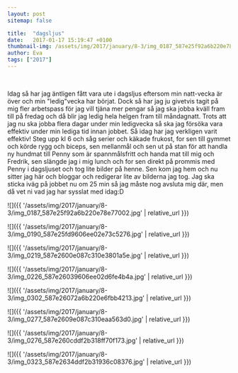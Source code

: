 ```yaml
---
layout: post
sitemap: false

title:  "dagsljus"
date:   2017-01-17 15:19:47 +0100
thumbnail-img: /assets/img/2017/january/8-3/img_0187_587e25f92a6b220e78e77002.jpg
author: Eva
tags: ["2017"]
---
```


 




Idag så har jag äntligen fått vara ute i dagsljus eftersom min natt-vecka är över och min "ledig"vecka har börjat. Dock så har jag ju givetvis tagit på mig fler arbetspass för jag vill tjäna mer pengar så jag ska jobba kväll fram till på fredag och då blir jag ledig hela helgen fram till måndagnatt. Trots att jag nu ska jobba flera dagar under min ledigvecka så ska jag försöka vara effektiv under min lediga tid innan jobbet. Så idag har jag verkligen varit effektiv! Steg upp kl 6 och såg serier och käkade frukost, for sen till gymmet och körde rygg och biceps, sen mellanmål och sen ut på stan för att handla ny hundmat till Penny som är spannmålsfritt och handa mat till mig och Fredrik, sen slängde jag i mig lunch och for sen direkt på prommis med Penny i dagsljuset och tog lite bilder på henne. Sen kom jag hem och nu sitter jag här och bloggar och redigerar lite av bilderna jag tog. Jag ska sticka iväg på jobbet nu om 25 min så jag måste nog avsluta mig där, men då vet ni vad jag har sysslat med idag:D

![]({{ '/assets/img/2017/january/8-3/img_0187_587e25f92a6b220e78e77002.jpg'  | relative_url }})

![]({{ '/assets/img/2017/january/8-3/img_0190_587e25fd9606ee02e73c5276.jpg'  | relative_url }})

![]({{ '/assets/img/2017/january/8-3/img_0219_587e2600e087c310e3801a5e.jpg'  | relative_url }})

![]({{ '/assets/img/2017/january/8-3/img_0226_587e26039606ee02d6fe4b4a.jpg'  | relative_url }})

![]({{ '/assets/img/2017/january/8-3/img_0302_587e26072a6b220e6fbb4213.jpg'  | relative_url }})

![]({{ '/assets/img/2017/january/8-3/img_0277_587e2609e087c310eaa563d0.jpg'  | relative_url }})

![]({{ '/assets/img/2017/january/8-3/img_0276_587e260cddf2b318ff70f173.jpg'  | relative_url }})

![]({{ '/assets/img/2017/january/8-3/img_0323_587e2634ddf2b31936c08376.jpg'  | relative_url }})

